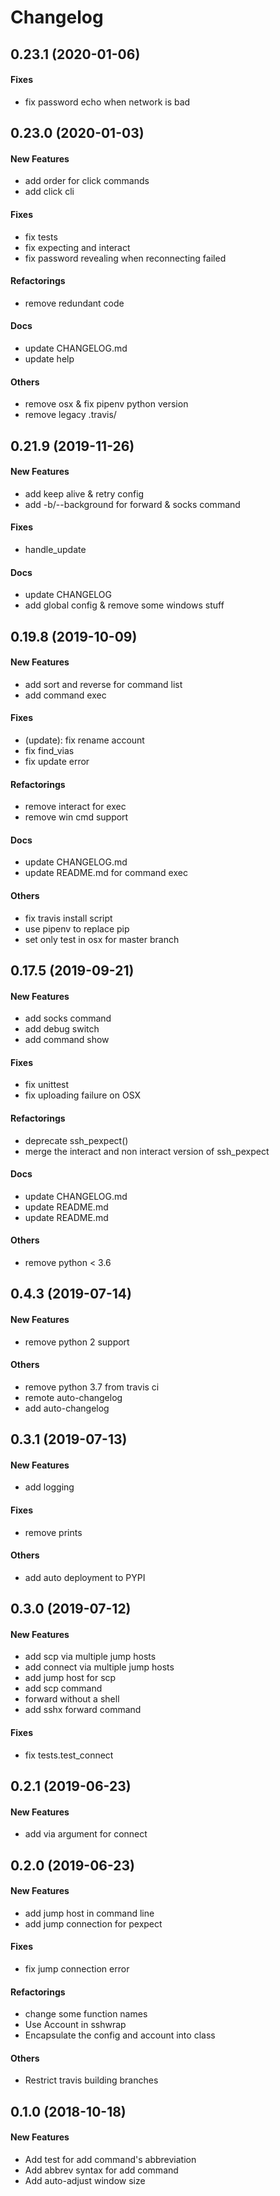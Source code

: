 # Changelog

## 0.23.1 (2020-01-06)

#### Fixes

* fix password echo when network is bad

## 0.23.0 (2020-01-03)

#### New Features

* add order for click commands
* add click cli
#### Fixes

* fix tests
* fix expecting and interact
* fix password revealing when reconnecting failed
#### Refactorings

* remove redundant code
#### Docs

* update CHANGELOG.md
* update help
#### Others

* remove osx & fix pipenv python version
* remove legacy .travis/

## 0.21.9 (2019-11-26)

#### New Features

* add keep alive & retry config
* add -b/--background for forward & socks command
#### Fixes

* handle_update
#### Docs

* update CHANGELOG
* add global config & remove some windows stuff

## 0.19.8 (2019-10-09)

#### New Features

* add sort and reverse for command list
* add command exec
#### Fixes

* (update): fix rename account
* fix find_vias
* fix update error
#### Refactorings

* remove interact for exec
* remove win cmd support
#### Docs

* update CHANGELOG.md
* update README.md for command exec
#### Others

* fix travis install script
* use pipenv to replace pip
* set only test in osx for master branch

## 0.17.5 (2019-09-21)

#### New Features

* add socks command
* add debug switch
* add command show
#### Fixes

* fix unittest
* fix uploading failure on OSX
#### Refactorings

* deprecate ssh_pexpect()
* merge the interact and non interact version of ssh_pexpect
#### Docs

* update CHANGELOG.md
* update README.md
* update README.md
#### Others

* remove python < 3.6

## 0.4.3 (2019-07-14)

#### New Features

* remove python 2 support
#### Others

* remove python 3.7 from travis ci
* remote auto-changelog
* add auto-changelog

## 0.3.1 (2019-07-13)

#### New Features

* add logging
#### Fixes

* remove prints
#### Others

* add auto deployment to PYPI

## 0.3.0 (2019-07-12)

#### New Features

* add scp via multiple jump hosts
* add connect via multiple jump hosts
* add jump host for scp
* add scp command
* forward without a shell
* add sshx forward command
#### Fixes

* fix tests.test_connect

## 0.2.1 (2019-06-23)

#### New Features

* add via argument for connect

## 0.2.0 (2019-06-23)

#### New Features

* add jump host in command line
* add jump connection for pexpect
#### Fixes

* fix jump connection error
#### Refactorings

* change some function names
* Use Account in sshwrap
* Encapsulate the config and account into class
#### Others

* Restrict travis building branches

## 0.1.0 (2018-10-18)

#### New Features

* Add test for add command's abbreviation
* Add abbrev syntax for add command
* Add auto-adjust window size
